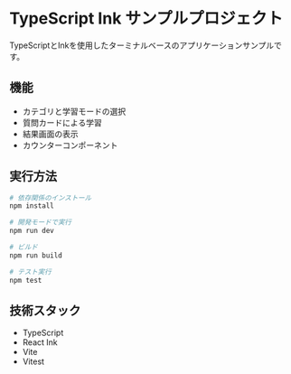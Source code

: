 # TypeScript Ink サンプルプロジェクト

TypeScriptとInkを使用したターミナルベースのアプリケーションサンプルです。

## 機能

- カテゴリと学習モードの選択
- 質問カードによる学習
- 結果画面の表示
- カウンターコンポーネント

## 実行方法

```bash
# 依存関係のインストール
npm install

# 開発モードで実行
npm run dev

# ビルド
npm run build

# テスト実行
npm test
```

## 技術スタック

- TypeScript
- React Ink
- Vite
- Vitest